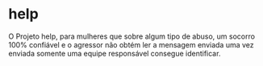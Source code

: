 # help
O Projeto help, para mulheres que sobre algum tipo de abuso, um socorro 100% confiável e o agressor não obtém ler a mensagem enviada uma vez enviada somente uma equipe responsável consegue identificar.
